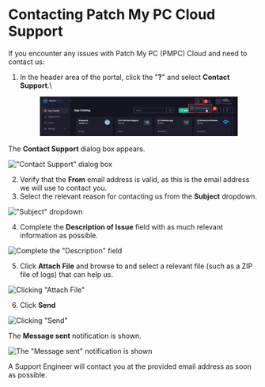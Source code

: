 # Contacting Patch My PC Cloud Support

If you encounter any issues with Patch My PC (PMPC) Cloud and need to contact us:

1.  In the header area of the portal, click the "**?**" and select **Contact Support**.\


    <figure><img src="../.gitbook/assets/image (766).png" alt="Clicking the question mark and selecting &#x22;Contact Support&#x22;"><figcaption></figcaption></figure>



The **Contact Support** dialog box appears.

!["Contact Support" dialog box](../_images/image-\(104\).png)

2. Verify that the **From** email address is valid, as this is the email address we will use to contact you.
3. Select the relevant reason for contacting us from the **Subject** dropdown.

!["Subject" dropdown](../_images/image-\(2565\).png)

4. Complete the **Description of Issue** field with as much relevant information as possible.

![Complete the "Description" field](../_images/image-\(106\).png)

5. Click **Attach File** and browse to and select a relevant file (such as a ZIP file of logs) that can help us.

![Clicking "Attach File"](../_images/image-\(107\).png)

6. Click **Send**

![Clicking "Send"](../_images/image-\(109\).png)

The **Message sent** notification is shown.

![The "Message sent" notification is shown](../_images/image-\(110\).png)

A Support Engineer will contact you at the provided email address as soon as possible.
